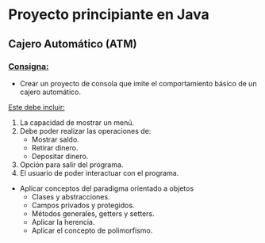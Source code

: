 # Proyecto principiante en Java

## Cajero Automático (ATM)


### <u>Consigna:</u>

+ Crear un proyecto de consola que imite el comportamiento básico de un cajero automático.

<u>Este debe incluir:</u>

1. La capacidad de mostrar un menú.
2. Debe poder realizar las operaciones de:
    * Mostrar saldo.
    * Retirar dinero.
    * Depositar dinero.
3. Opción para salir del programa.
4. El usuario de poder interactuar con el programa.

+ Aplicar conceptos del paradigma orientado a objetos
    * Clases y abstracciones.
    * Campos privados y protegidos.
    * Métodos generales, getters y setters.
    * Aplicar la herencia.
    * Aplicar el concepto de polimorfismo.